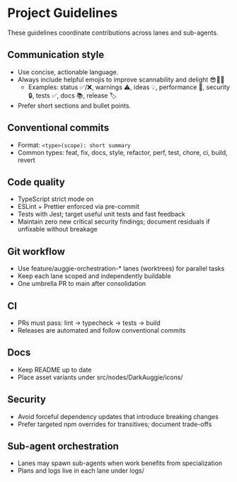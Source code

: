 # Project Guidelines

These guidelines coordinate contributions across lanes and sub-agents.

## Communication style
- Use concise, actionable language.
- Always include helpful emojis to improve scannability and delight 😎🚀✨
  - Examples: status ✅/❌, warnings ⚠️, ideas 💡, performance 🚀, security 🔒, tests ✅, docs 📚, release 🏷️
- Prefer short sections and bullet points.

## Conventional commits
- Format: `<type>(scope): short summary`
- Common types: feat, fix, docs, style, refactor, perf, test, chore, ci, build, revert

## Code quality
- TypeScript strict mode on
- ESLint + Prettier enforced via pre-commit
- Tests with Jest; target useful unit tests and fast feedback
- Maintain zero new critical security findings; document residuals if unfixable without breakage

## Git workflow
- Use feature/auggie-orchestration-* lanes (worktrees) for parallel tasks
- Keep each lane scoped and independently buildable
- One umbrella PR to main after consolidation

## CI
- PRs must pass: lint → typecheck → tests → build
- Releases are automated and follow conventional commits

## Docs
- Keep README up to date
- Place asset variants under src/nodes/DarkAuggie/icons/

## Security
- Avoid forceful dependency updates that introduce breaking changes
- Prefer targeted npm overrides for transitives; document trade-offs

## Sub-agent orchestration
- Lanes may spawn sub-agents when work benefits from specialization
- Plans and logs live in each lane under logs/


